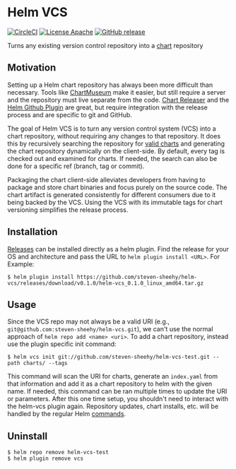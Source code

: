 # Helm VCS

[![CircleCI](https://circleci.com/gh/steven-sheehy/helm-vcs.svg?style=shield)](https://circleci.com/gh/steven-sheehy/helm-vcs)
[![License Apache](https://img.shields.io/badge/license-apache-blue.svg?style=flat)](LICENSE)
[![GitHub release](https://img.shields.io/github/release/steven-sheehy/helm-vcs.svg)](https://github.com/steven-sheehy/helm-vcs/releases)

Turns any existing version control repository into a [chart](https://helm.sh) repository

## Motivation

Setting up a Helm chart repository has always been more difficult than necessary. Tools like [ChartMuseum](https://chartmuseum.com/)
make it easier, but still require a server and the repository must live separate from the code. [Chart Releaser](https://github.com/helm/chart-releaser)
and the [Helm Github Plugin](https://github.com/technosophos/helm-github) are great, but require integration with the release process
and are specific to git and GitHub.

The goal of Helm VCS is to turn any version control system (VCS) into a chart repository, without requiring any
changes to that repository. It does this by recursively searching the repository for [valid charts](https://helm.sh/docs/developing_charts/)
and generating the chart repository dynamically on the client-side. By default, every tag is checked out and examined for charts.
If needed, the search can also be done for a specific ref (branch, tag or commit).

Packaging the chart client-side alleviates developers from having to package and store chart binaries and focus purely on the source
code. The chart artifact is generated consistently for different consumers due to it being backed by the VCS. Using the VCS with its
immutable tags for chart versioning simplifies the release process.

## Installation

[Releases](https://github.com/steven-sheehy/helm-vcs/releases) can be installed directly as a helm plugin. Find
the release for your OS and architecture and pass the URL to `helm plugin install <URL>`. For Example:

```shell
$ helm plugin install https://github.com/steven-sheehy/helm-vcs/releases/download/v0.1.0/helm-vcs_0.1.0_linux_amd64.tar.gz
```

## Usage

Since the VCS repo may not always be a valid URI (e.g., `git@github.com:steven-sheehy/helm-vcs.git`), we can't use the
normal approach of `helm repo add <name> <uri>`. To add a chart repository, instead use the plugin specific init command:

```shell
$ helm vcs init git://github.com/steven-sheehy/helm-vcs-test.git --path charts/ --tags
```

This command will scan the URI for charts, generate an `index.yaml` from that information and add it as a chart repository to helm with the
given name. If needed, this command can be ran multiple times to update the URI or parameters. After this one time setup, you shouldn't
need to interact with the helm-vcs plugin again. Repository updates, chart installs, etc. will be handled by the regular Helm
[commands](https://helm.sh/docs/helm/#see-also).

## Uninstall

```shell
$ helm repo remove helm-vcs-test
$ helm plugin remove vcs
```

